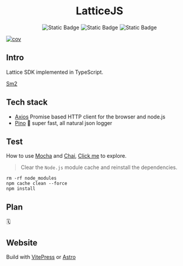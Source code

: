 <h1 align="center">LatticeJS</h1>

<div style="display:flex; justify-content:center; align-items: center; gap: 5px">
    <img alt="Static Badge" src="https://img.shields.io/badge/TypeScript-blue">
    <img alt="Static Badge" src="https://img.shields.io/badge/npm-v10.2.3-orange">
    <img alt="Static Badge" src="https://img.shields.io/badge/Node.js-v18.19.0-green">
</div>

[![cov](https://wylu1037.github.io/lattice-js/badges/coverage.svg)](https://github.com/wylu1037/lattice-js/actions)

## Intro

Lattice SDK implemented in TypeScript.

[Sm2](https://github.com/Cubelrti/sm-crypto-v2/)

## Tech stack

+ [Axios](https://github.com/axios/axios) Promise based HTTP client for the browser and node.js
+ [Pino](https://github.com/pinojs/pino) 🌲 super fast, all natural json logger

## Test

How to use [Mocha](https://github.com/mochajs/mocha)
and [Chai](https://github.com/chaijs/chai), [Click me](https://www.testim.io/blog/mocha-for-typescript-testing/) to
explore.

> Clear the `Node.js` module cache and reinstall the dependencies.

```shell
rm -rf node_modules
npm cache clean --force
npm install
```

## Plan

🗓️

## Website

Build with [VitePress](https://vitepress.dev/) or [Astro](https://astro.build/) 
